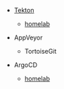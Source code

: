- [Tekton](https://tekton.dev/)
  
  - [homelab](https://github.com/khuedoan/homelab)

- AppVeyor
  
  - TortoiseGit

- ArgoCD
  
  - [homelab](https://github.com/khuedoan/homelab)
